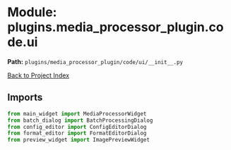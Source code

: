 # Module: plugins.media_processor_plugin.code.ui

**Path:** `plugins/media_processor_plugin/code/ui/__init__.py`

[Back to Project Index](../../../../../index.md)

## Imports
```python
from main_widget import MediaProcessorWidget
from batch_dialog import BatchProcessingDialog
from config_editor import ConfigEditorDialog
from format_editor import FormatEditorDialog
from preview_widget import ImagePreviewWidget
```

